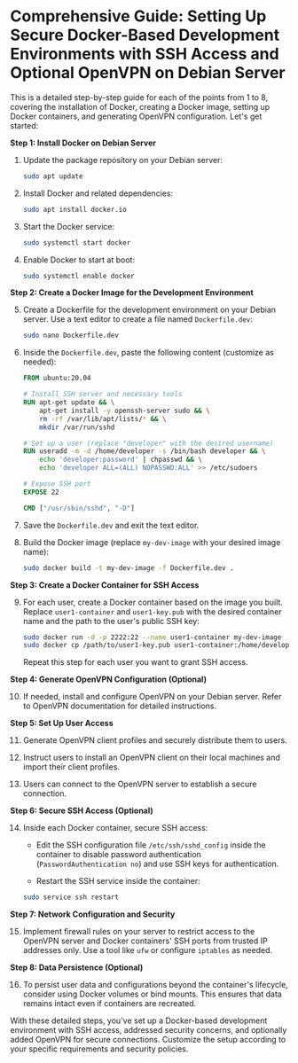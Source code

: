 # Comprehensive Guide: Setting Up Secure Docker-Based Development Environments with SSH Access and Optional OpenVPN on Debian Server

This is a detailed step-by-step guide for each of the points from 1 to 8, covering the installation of Docker, creating a Docker image, setting up Docker containers, and generating OpenVPN configuration. Let's get started:

**Step 1: Install Docker on Debian Server**

1. Update the package repository on your Debian server:

   ```bash
   sudo apt update
   ```

2. Install Docker and related dependencies:

   ```bash
   sudo apt install docker.io
   ```

3. Start the Docker service:

   ```bash
   sudo systemctl start docker
   ```

4. Enable Docker to start at boot:

   ```bash
   sudo systemctl enable docker
   ```

**Step 2: Create a Docker Image for the Development Environment**

5. Create a Dockerfile for the development environment on your Debian server. Use a text editor to create a file named `Dockerfile.dev`:

   ```bash
   sudo nano Dockerfile.dev
   ```

6. Inside the `Dockerfile.dev`, paste the following content (customize as needed):

   ```Dockerfile
   FROM ubuntu:20.04

   # Install SSH server and necessary tools
   RUN apt-get update && \
       apt-get install -y openssh-server sudo && \
       rm -rf /var/lib/apt/lists/* && \
       mkdir /var/run/sshd

   # Set up a user (replace "developer" with the desired username)
   RUN useradd -m -d /home/developer -s /bin/bash developer && \
       echo 'developer:password' | chpasswd && \
       echo 'developer ALL=(ALL) NOPASSWD:ALL' >> /etc/sudoers

   # Expose SSH port
   EXPOSE 22

   CMD ["/usr/sbin/sshd", "-D"]
   ```

7. Save the `Dockerfile.dev` and exit the text editor.

8. Build the Docker image (replace `my-dev-image` with your desired image name):

   ```bash
   sudo docker build -t my-dev-image -f Dockerfile.dev .
   ```

**Step 3: Create a Docker Container for SSH Access**

9. For each user, create a Docker container based on the image you built. Replace `user1-container` and `user1-key.pub` with the desired container name and the path to the user's public SSH key:

   ```bash
   sudo docker run -d -p 2222:22 --name user1-container my-dev-image
   sudo docker cp /path/to/user1-key.pub user1-container:/home/developer/.ssh/authorized_keys
   ```

   Repeat this step for each user you want to grant SSH access.

**Step 4: Generate OpenVPN Configuration (Optional)**

10. If needed, install and configure OpenVPN on your Debian server. Refer to OpenVPN documentation for detailed instructions.

**Step 5: Set Up User Access**

11. Generate OpenVPN client profiles and securely distribute them to users.

12. Instruct users to install an OpenVPN client on their local machines and import their client profiles.

13. Users can connect to the OpenVPN server to establish a secure connection.

**Step 6: Secure SSH Access (Optional)**

14. Inside each Docker container, secure SSH access:

    - Edit the SSH configuration file `/etc/ssh/sshd_config` inside the container to disable password authentication (`PasswordAuthentication no`) and use SSH keys for authentication.

    - Restart the SSH service inside the container:

    ```bash
    sudo service ssh restart
    ```

**Step 7: Network Configuration and Security**

15. Implement firewall rules on your server to restrict access to the OpenVPN server and Docker containers' SSH ports from trusted IP addresses only. Use a tool like `ufw` or configure `iptables` as needed.

**Step 8: Data Persistence (Optional)**

16. To persist user data and configurations beyond the container's lifecycle, consider using Docker volumes or bind mounts. This ensures that data remains intact even if containers are recreated.

With these detailed steps, you've set up a Docker-based development environment with SSH access, addressed security concerns, and optionally added OpenVPN for secure connections. Customize the setup according to your specific requirements and security policies.
